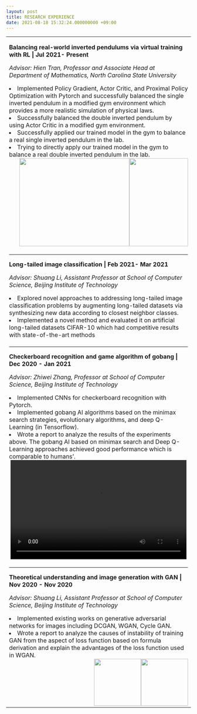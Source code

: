 ```yaml
---
layout: post
title: RESEARCH EXPERIENCE
date: 2021-08-18 15:32:24.000000000 +09:00
---
```


<table border="0">
  <tr>
    <td width="100%" align="left">
      <font size="3">
      <p><strong>Balancing real-world inverted pendulums via virtual training with RL | Jul 2021- Present</strong></p>
      <p><em>Advisor: Hien Tran, Professor and Associate Head at Department of Mathematics, North Carolina State University</em></p>
      <ui>
        <li>Implemented Policy Gradient, Actor Critic, and Proximal Policy Optimization with Pytorch and successfully balanced the single inverted pendulum in a modified gym environment which provides a more realistic simulation of physical laws.</li>
        <li>Successfully balanced the double inverted pendulum by using Actor Critic in a modified gym environment.</li>
        <li>Successfully applied our trained model in the gym to balance a real single inverted pendulum in the lab.</li>
        <li>Trying to directly apply our trained model in the gym to balance a real double inverted pendulum in the lab.</li>
        <img style="float:right" src="https://raw.githubusercontent.com/yinkejia/homepage-of-Kejia-Yin/gh-pages/Demo_AC_SIP&DIP.gif" width="160" height="240">
        <img style="float:right" src="https://raw.githubusercontent.com/yinkejia/homepage-of-Kejia-Yin/gh-pages/Kejia Pendulum_small.gif" width="300" height="240">
      </ui>
      </font>  
    </td>
  </tr>
  <tr>
    <td width="100%" align="left">
      <HR>
      <font size="3">
      <p><strong>Long-tailed image classification | Feb 2021- Mar 2021</strong></p>
      <p><em>Advisor: Shuang Li, Assistant Professor at School of Computer Science, Beijing Institute of Technology</em></p>
      <ui>
        <li>Explored novel approaches to addressing long-tailed image classification problems by augmenting long-tailed datasets via synthesizing new data according to closest neighbor classes.</li>
        <li>Implemented a novel method and evaluated it on artificial long-tailed datasets CIFAR-10 which had competitive results with state-of-the-art methods</li>
      </ui>
      </font>  
    </td>
  </tr>
  <tr>
    <td width="100%" align="left">
      <HR>
      <font size="3"> 
      <p><strong>Checkerboard recognition and game algorithm of gobang | Dec 2020 - Jan 2021</strong></p>
      <p><em>Advisor: Zhiwei Zhang, Professor at School of Computer Science, Beijing Institute of Technology</em></p>
      <ui>
        <li>Implemented CNNs for checkerboard recognition with Pytorch.</li>
        <li>Implemented gobang AI algorithms based on the minimax search strategies, evolutionary algorithms, and deep Q-Learning (in Tensorflow).</li>
        <li>Wrote a report to analyze the results of the experiments above. The gobang AI based on minimax search and Deep Q-Learning approaches achieved good performance which is comparable to humans’.</li>
        <center>
        <video width="480" height="270" controls>
          <source src="https://raw.githubusercontent.com/yinkejia/homepage-of-Kejia-Yin/gh-pages/Gobang_RL.mp4" type="video/mp4">
        </video>
        </center>
      </ui>
      </font>   
    </td>
 </tr>
 <tr>
    <td width="100%" align="left">
       <HR>
      <font size="3">
      <p><strong>Theoretical understanding and image generation with GAN | Nov 2020 - Nov 2020</strong></p>
      <p><em>Advisor: Shuang Li, Assistant Professor at School of Computer Science, Beijing Institute of Technology</em></p>
      <ui>
        <li>Implemented existing works on generative adversarial networks for images including DCGAN, WGAN, Cycle GAN.</li>
        <li>Wrote a report to analyze the causes of instability of training GAN from the aspect of loss function based on formula derivation and explain the advantages of the loss function used in WGAN.</li>
        <img style="float:right" src="https://raw.githubusercontent.com/yinkejia/homepage-of-Kejia-Yin/gh-pages/CycleGAN_before.png" width="128" height="128">
        <img style="float:right" src="https://raw.githubusercontent.com/yinkejia/homepage-of-Kejia-Yin/gh-pages/CycleGAN_after.jpg" width="128" height="128">
      </ui> 
      </font>
    </td>
  </tr>
</table>

